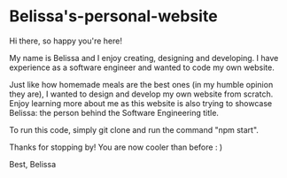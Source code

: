 # Belissa's-personal-website
Hi there, so happy you're here!

My name is Belissa and I enjoy creating, designing and developing. I have experience as a software engineer and wanted to code my own website. 

Just like how homemade meals are the best ones (in my humble opinion they are), I wanted to design and develop my own website from scratch.
Enjoy learning more about me as this website is also trying to showcase Belissa: the person behind the Software Engineering title.


To run this code, simply git clone and run the command "npm start". 

Thanks for stopping by! You are now cooler than before : )

Best,
Belissa